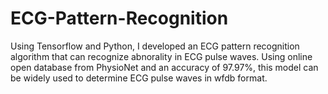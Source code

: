 # ECG-Pattern-Recognition


Using Tensorflow and Python, I developed an ECG pattern recognition algorithm that can recognize abnorality in ECG pulse waves. Using online open database from PhysioNet and an accuracy of 97.97%, this model can be widely used to determine ECG pulse waves in wfdb format.
